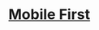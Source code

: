 # [Mobile First](https://www.youtube.com/watch?v=XsEnj-1hG2o&list=PL7ylyjdMxsUPQ5KGUSpH8A1pBtcVkok20&index=3)
